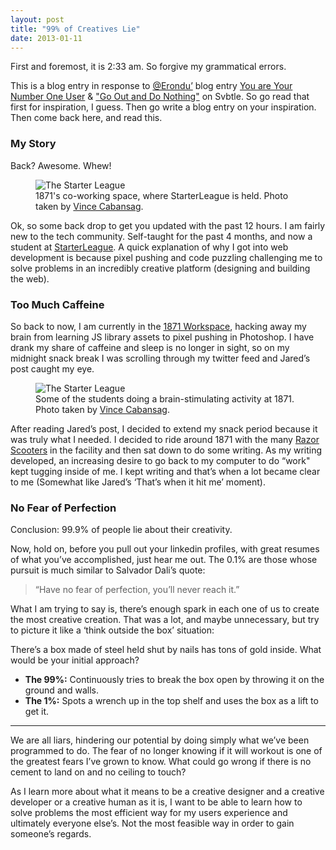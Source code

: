 ```yaml
---
layout: post
title: "99% of Creatives Lie"
date: 2013-01-11
---
```



First and foremost, it is 2:33 am. So forgive my grammatical errors.

This is a blog entry in response to [@Erondu’](https://twitter.com/erondu") blog entry [You are Your Number One User](http://blog.jarederondu.com/you-are-your-number-one-user) & ["Go Out and Do Nothing"](http://blog.jarederondu.com/go-outside-and-do-nothing) on Svbtle. So go read that first for inspiration, I guess. Then go write a blog entry on your inspiration. Then come back here, and read this.

### My Story

Back? Awesome. Whew!

<figure class="small-left">
  <img src="http://assets5.starterleague.com/assets/1871-107268204770a19a342468aa73603770.jpg" alt="The Starter League" />
  <figcaption>1871's co-working space, where StarterLeague is held. Photo taken by <a href="https://twitter.com/vcabansag" target="_blank">Vince Cabansag</a>.</figcaption>
</figure>

Ok, so some back drop to get you updated with the past 12 hours.
I am fairly new to the tech community. Self-taught for the past 4 months, and now a student at [StarterLeague](http://www.starterleague.com/). A quick explanation of why I got into web development is because pixel pushing and code puzzling challenging me to solve problems in an incredibly creative platform (designing and building the web).

### Too Much Caffeine


So back to now, I am currently in the [1871 Workspace](http://1871.com), hacking away my brain from learning JS library assets to pixel pushing in Photoshop. I have drank my share of caffeine and sleep is no longer in sight, so on my midnight snack break I was scrolling through my twitter feed and Jared’s post caught my eye.

<figure class="small-right">
  <img src="https://fbcdn-sphotos-c-a.akamaihd.net/hphotos-ak-ash2/t31/740453_455055131228496_733512185_o.jpg" alt="The Starter League" />
  <figcaption>Some of the students doing a brain-stimulating activity at 1871. Photo taken by <a href="https://twitter.com/vcabansag" target="_blank">Vince Cabansag</a>.</figcaption>
</figure>

After reading Jared’s post, I decided to extend my snack period because it was truly what I needed. I decided to ride around 1871 with the many [Razor Scooters](https://i.chzbgr.com/maxW500/6687127040/hD56DB022/) in the facility and then sat down to do some writing. As my writing developed, an increasing desire to go back to my computer to do “work" kept tugging inside of me. I kept writing and that’s when a lot became clear to me (Somewhat like Jared’s ‘That’s when it hit me’ moment).

### No Fear of Perfection

Conclusion: 99.9% of people lie about their creativity.

Now, hold on, before you pull out your linkedin profiles, with great resumes of what you’ve accomplished, just hear me out. The 0.1% are those whose pursuit is much similar to Salvador Dali’s quote:

>“Have no fear of perfection, you’ll never reach it.”

What I am trying to say is, there’s enough spark in each one of us to create the most creative creation. That was a lot, and maybe unnecessary, but try to picture it like a ‘think outside the box’ situation:

There’s a box made of steel held shut by nails has tons of gold inside. What would be your initial approach?

- <strong>The 99%:</strong> Continuously tries to break the box open by throwing it on the ground and walls.
- <strong>The 1%:</strong> Spots a wrench up in the top shelf and uses the box as a lift to get it.

***

We are all liars, hindering our potential by doing simply what we’ve been programmed to do. The fear of no longer knowing if it will workout is one of the greatest fears I’ve grown to know. What could go wrong if there is no cement to land on and no ceiling to touch?

As I learn more about what it means to be a creative designer and a creative developer or a creative human as it is, I want to be able to learn how to solve problems the most efficient way for my users experience and ultimately everyone else’s. Not the most feasible way in order to gain someone’s regards.